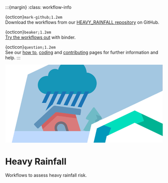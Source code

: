 :::{margin}
:class: workflow-info

{octicon}`mark-github;1.2em`<br>
Download the workflows from our [HEAVY_RAINFALL repository](https://github.com/CLIMAAX/HEAVY_RAINFALL) on GitHub.

{octicon}`beaker;1.2em`<br>
[Try the workflows out](https://mybinder.org/v2/gh/climaax/binder-env/main?urlpath=git-pull%3Frepo%3Dhttps%253A%252F%252Fgithub.com%252FCLIMAAX%252FHEAVY_RAINFALL%26urlpath%3Dlab%252Ftree%252FHEAVY_RAINFALL%252F%26branch%3Dmain) with binder.

{octicon}`question;1.2em`<br>
See our [how to](../workflows_how_to.md), [coding](../../resources/coding.md) and [contributing](../../community/contribute.md) pages for further information and help.
:::

<img alt="Heavy Rainfall" src="../../images/top/heavy_rainfall.png" class="page-main-photo">

Heavy Rainfall
==============

Workflows to assess heavy rainfall risk.
